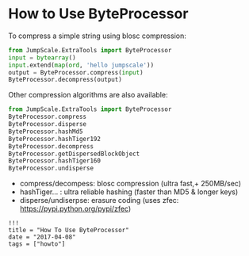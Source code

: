 # How to Use ByteProcessor


To compress a simple string using blosc compression:

```python
from JumpScale.ExtraTools import ByteProcessor
input = bytearray()
input.extend(map(ord, 'hello jumpscale'))
output = ByteProcessor.compress(input)
ByteProcessor.decompress(output)
```

Other compression algorithms are also available:

```python
from JumpScale.ExtraTools import ByteProcessor
ByteProcessor.compress                 
ByteProcessor.disperse                 
ByteProcessor.hashMd5                  
ByteProcessor.hashTiger192             
ByteProcessor.decompress               
ByteProcessor.getDispersedBlockObject  
ByteProcessor.hashTiger160             
ByteProcessor.undisperse
```

- compress/decompess: blosc compression (ultra fast,+ 250MB/sec)
- hashTiger... : ultra reliable hashing (faster than MD5 & longer keys)
- disperse/undiserpse: erasure coding (uses zfec: <https://pypi.python.org/pypi/zfec>)

```
!!!
title = "How To Use ByteProcessor"
date = "2017-04-08"
tags = ["howto"]
```
